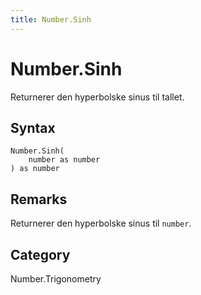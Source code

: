 ```yaml
---
title: Number.Sinh
---
```


# Number.Sinh


Returnerer den hyperbolske sinus til tallet.


## Syntax

```powerquery
Number.Sinh(
    number as number
) as number
```


## Remarks

Returnerer den hyperbolske sinus til <code>number</code>.



## Category
Number.Trigonometry
